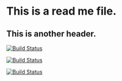 # This is a read me file.
## This is another header.

[![Build Status](http://3.86.27.47:8080/buildStatus/icon?job=instavote%2Fworker-build&subject=Build&color=blue)](http://3.86.27.47:8080/job/instavote/job/worker-build/)

[![Build Status](http://3.86.27.47:8080/buildStatus/icon?job=instavote%2Fworker-test&subject=UnitTest&color=orange)](http://3.86.27.47:8080/job/instavote/job/worker-test/)

[![Build Status](http://3.86.27.47:8080/buildStatus/icon?job=instavote%2Fworker-package&subject=PackageBuild)](http://3.86.27.47:8080/job/instavote/job/worker-package/)
